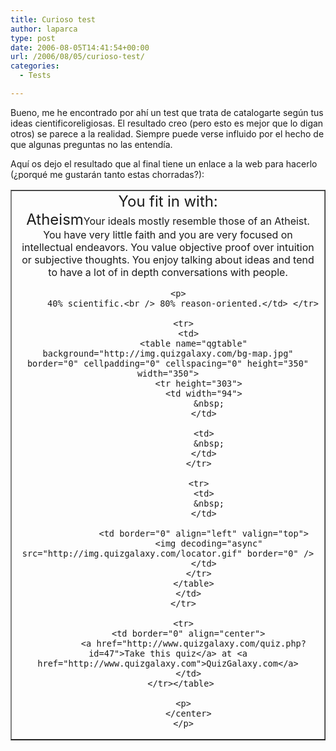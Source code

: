 ```yaml
---
title: Curioso test
author: laparca
type: post
date: 2006-08-05T14:41:54+00:00
url: /2006/08/05/curioso-test/
categories:
  - Tests

---
```

Bueno, me he encontrado por ahí un test que trata de catalogarte según tus ideas cientificoreligiosas. El resultado creo (pero esto es mejor que lo digan otros) se parece a la realidad. Siempre puede verse influido por el hecho de que algunas preguntas no las entendía.

Aquí os dejo el resultado que al final tiene un enlace a la web para hacerlo (¿porqué me gustarán tanto estas chorradas?):

<center>
  </p> 
  
  <table border="1" cellpadding="0" cellspacing="0" width="350">
    <tr>
      <td align="center">
        <font size="+2">You fit in with:<br /> Atheism</font>Your ideals mostly resemble those of an Atheist. You have very little faith and you are very focused on intellectual endeavors. You value objective proof over intuition or subjective thoughts. You enjoy talking about ideas and tend to have a lot of in depth conversations with people.</p> 
        
        <p>
          40% scientific.<br /> 80% reason-oriented.</td> </tr> 
          
          <tr>
            <td>
              <table name="qgtable" background="http://img.quizgalaxy.com/bg-map.jpg" border="0" cellpadding="0" cellspacing="0" height="350" width="350">
                <tr height="303">
                  <td width="94">
                    &nbsp;
                  </td>
                  
                  <td>
                    &nbsp;
                  </td>
                </tr>
                
                <tr>
                  <td>
                    &nbsp;
                  </td>
                  
                  <td border="0" align="left" valign="top">
                    <img decoding="async" src="http://img.quizgalaxy.com/locator.gif" border="0" />
                  </td>
                </tr>
              </table>
            </td>
          </tr>
          
          <tr>
            <td border="0" align="center">
              <a href="http://www.quizgalaxy.com/quiz.php?id=47">Take this quiz</a> at <a href="http://www.quizgalaxy.com">QuizGalaxy.com</a>
            </td>
          </tr></table> 
          
          <p>
            </center>
          </p>
